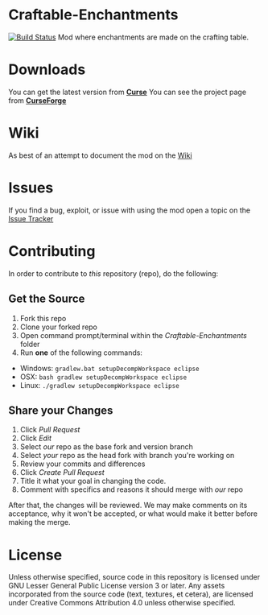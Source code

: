 Craftable-Enchantments
======================
[![Build Status](https://travis-ci.org/CoreModding/Craftable-Enchantments.svg?branch=release)](https://travis-ci.org/CoreModding/Craftable-Enchantments)
Mod where enchantments are made on the crafting table.

# Downloads
You can get the latest version from [__Curse__](http://www.curse.com/mc-mods/minecraft/221217-craftable-enchantments)
You can see the project page from [__CurseForge__](http://minecraft.curseforge.com/mc-mods/221217-craftable-enchantments)

# Wiki
As best of an attempt to document the mod on the [Wiki](https://github.com/CoreModding/Craftable-Enchantments/wiki)

# Issues
If you find a bug, exploit, or issue with using the mod open a topic on the [Issue Tracker](https://github.com/CoreModding/Craftable-Enchantments/issues)
# Contributing

In order to contribute to _this_ repository (repo), do the following:

## Get the Source
1. Fork this repo
2. Clone your forked repo
3. Open command prompt/terminal within the _Craftable-Enchantments_ folder
4. Run __one__ of the following commands:
  - Windows: `gradlew.bat setupDecompWorkspace eclipse`
  - OSX: `bash gradlew setupDecompWorkspace eclipse`
  - Linux: `./gradlew setupDecompWorkspace eclipse`

## Share your Changes
1. Click _Pull Request_
2. Click _Edit_
3. Select _our_ repo as the base fork and version branch
4. Select _your_ repo as the head fork with branch you're working on
5. Review your commits and differences
6. Click _Create Pull Request_
7. Title it what your goal in changing the code.
8. Comment with specifics and reasons it should merge with _our_ repo

After that, the changes will be reviewed. We may make comments on its acceptance, why it won't be accepted, or what would make it better before making the merge.

# License
Unless otherwise specified, source code in this repository is licensed under GNU Lesser General Public License version 3 or later. Any assets incorporated from the source code (text, textures, et cetera), are licensed under Creative Commons Attribution 4.0 unless otherwise specified.